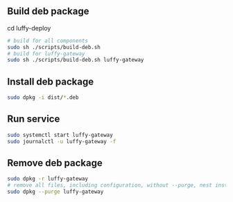 ## Build deb package

cd luffy-deploy

```bash
# build for all components
sudo sh ./scripts/build-deb.sh 
# build for luffy-gateway
sudo sh ./scripts/build-deb.sh luffy-gateway
```

## Install deb package

```bash
sudo dpkg -i dist/*.deb
```

## Run service

```bash
sudo systemctl start luffy-gateway
sudo journalctl -u luffy-gateway -f
```


## Remove deb package

```bash
sudo dpkg -r luffy-gateway
# remove all files, including configuration, without --purge, nest installation will not copy configuration
sudo dpkg --purge luffy-gateway 
```
